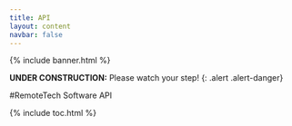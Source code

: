 ```yaml
---
title: API
layout: content
navbar: false
---
```


{% include banner.html %}

**UNDER CONSTRUCTION:** Please watch your step!
{: .alert .alert-danger}

#RemoteTech Software API

{% include toc.html %}

